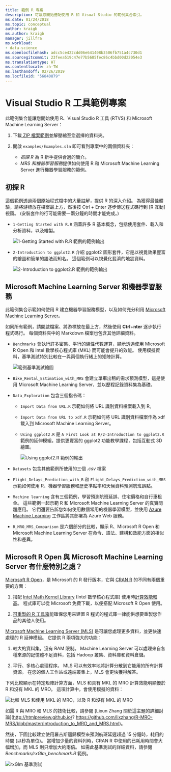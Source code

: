 ```yaml
---
title: 範例 R 專案
description: 可讓您開始搭配使用 R 和 Visual Studio 的範例集合索引。
ms.date: 01/24/2018
ms.topic: conceptual
author: kraigb
ms.author: kraigb
manager: jillfra
ms.workload:
- data-science
ms.openlocfilehash: adcc5ce422cdd06e641408b3506fb751a4c730d1
ms.sourcegitcommit: 23feea519c47e77b5685fec86c4bbd00d22054e3
ms.translationtype: HT
ms.contentlocale: zh-TW
ms.lasthandoff: 02/26/2019
ms.locfileid: "56840879"
---
```

# <a name="r-tools-for-visual-studio-sample-projects"></a>Visual Studio R 工具範例專案

此範例集合能讓您開始使用 R、Visual Studio R 工具 (RTVS) 和 Microsoft Machine Learning Server：

1. 下載[ ZIP 檔案範例](https://github.com/Microsoft/RTVS-docs/archive/master.zip)並解壓縮至您選擇的資料夾。
1. 開啟 `examples/Examples.sln` 即可看到專案中的兩個資料夾︰

    - *初探 R* 為 R 新手提供合適的簡介。
    - *MRS 和機器學習服務*提供如何使用 R 和 Microsoft Machine Learning Server 進行機器學習服務的範例。

## <a name="a-first-look-at-r"></a>初探 R

這個範例透過兩個原始程式檔中的大量註解，提供 R 的深入介紹。 為獲得最佳體驗，請將游標放在檔案最上方，然後按 Ctrl + Enter 逐步傳送程式碼行到 [R 互動] 視窗。 (安裝套件的行可能需要一兩分鐘的時間才能完成。)

- `1-Getting Started with R.R` 涵蓋許多 R 基本概念，包括使用套件、載入和分析資料，以及繪製。

    ![1-Getting Started with R.R 範例的範例輸出](media/samples-getting-started-output.png)

- `2-Introduction to ggplot2.R` 介紹 ggplot2 圖形套件，它是以視覺效果豐富的繪圖和簡單的語法而知名。 這個範例可以視覺化斐濟的地震資料。

    ![2-Introduction to ggplot2.R 範例的範例輸出](media/samples-ggplot-output.png)

## <a name="microsoft-machine-learning-server-and-machine-learning"></a>Microsoft Machine Learning Server 和機器學習服務

此範例集合示範如何使用 R 建立機器學習服務模型，以及如何充分利用 [Microsoft Machine Learning Server](/machine-learning-server/what-is-machine-learning-server)。

如同所有範例，請開啟檔案、將游標放在最上方，然後使用 **Ctrl**+**nter** 逐步執行程式碼行。 每個資料夾中的 Markdown 檔案也包含其他詳細資料。

- `Benchmarks` 會執行許多密集、平行的線性代數運算，顯示透過使用 Microsoft R Open 和 Intel 數學核心程式庫 (MKL) 而可能會提升的效能。 使用模擬資料，基準測試特別比較在一與兩個執行緒上的矩陣計算。

    ![範例基準測試繪圖](media/samples-mro-benchmark-plot.png)

- `Bike_Rental_Estimation_with_MRS` 會建立單車出租的需求預測模型，這是使用 Microsoft Machine Learning Server，並以歷程記錄資料集為基礎。

- `Data_Exploration` 包含三個指令碼：

  - `Import Data from URL.R` 示範如何將 URL 識別資料檔案載入到 R。
  - `Import Data from URL to xdf.R` 示範如何將 URL 識別資料檔案作為 xdf 載入到 Microsoft Machine Learning Server。
  - `Using ggplot2.R` 是 `A First Look at R/2-Introduction to ggplot2.R` 範例的延伸模組，提供更豐富的 ggplot2 功能教學課程，包括互動式 3D 繪圖。

      ![Using ggplot2.R 範例的輸出](media/samples-3d-interactive.png)

- `Datasets` 包含其他範例所使用的三個 *.csv* 檔案
- `Flight_Delays_Prediction_with_R` 和 `Flight_Delays_Prediction_with_MRS` 示範如何使用 R、機器學習服務和歷史準點率和天候資料預測航班誤點。
- `Machine learning` 含有三個範例，學習預測航班延誤、住宅價格和自行車租金。 這些範例一起示範 R 和 Microsoft Machine Learning Server 的真實問題應用。 它們還要告訴您如何使用數個常用的機器學習模型，並使用 [Azure Machine Learning](https://azure.microsoft.com/services/machine-learning/) 工作區將其部署為 Azure Web 服務。

- `R_MRO_MRS_Comparison` 是六個部分的比較，顯示 R、Microsoft R Open 和 Microsoft Machine Learning Server 在命令、語法、建構和效能方面的相似性和差異。

## <a name="whats-special-about-microsoft-r-open-and-microsoft-ml-server"></a>Microsoft R Open 與 Microsoft Machine Learning Server 有什麼特別之處？

[Microsoft R Open](https://aka.ms/rtvs-r-open)，是 Microsoft 的 R 發行版本，它與 [CRAN R](https://cran.r-project.org/) 的不同有兩個重要的方面︰

1. 搭配 [Intel Math Kernel Library](https://software.intel.com/intel-mkl) (Intel 數學核心程式庫) 使用時[計算效能較高](https://mran.revolutionanalytics.com/rro/#intelmkl1)。 程式庫可以從 Microsoft 免費下載，以便搭配 Microsoft R Open 使用。

1. [可重製的 R 工具箱](https://mran.revolutionanalytics.com/rro/#reproducibility)能確保您用來建置 R 程式的程式庫一律能供想要重製您作品的其他人使用。

[Microsoft Machine Learning Server (MLS)](/machine-learning-server/what-is-machine-learning-server) 是可讓您處理更多資料，並更快速處理的 R 延伸模組。 它提供 R 兩項強大的功能︰

1. 較大的資料集，沒有 RAM 限制。 Machine Learning Server 可以處理來自各種來源的記憶體不足資料，包括 Hadoop 叢集、資料庫和資料倉儲。

1. 平行、多核心處理程序。 MLS 可以有效率地將計算分散到它能用的所有計算資源。 在您的個人工作站或遠端叢集上，MLS 會更快獲得解答。

下列比較顯示在特定矩陣計算方面，MLS 和具有 MKL 的 MRO 計算效能明顯優於 R 和沒有 MKL 的 MRO。 這項計算中，會使用模擬的資料︰

![比較 MLS 和使用 MKL 的 MRO，以及 R 和沒有 MKL 的 MRO](media/samples-speed-comparison.png)

如需 R 與 MRO 和 MLS 的技術比較，請參閱 [Lixun Zhang 關於這主題的詳細討論](http://htmlpreview.github.io/? https://github.com/lixzhang/R-MRO-MRS/blob/master/Introduction_to_MRO_and_MRS.html)。

然後，下圖比較建立使用羅吉斯迴歸模型來預測航班延遲超過 15 分鐘時，耗用的時間 (以秒為單位)。  當增加少量的資料列時，CRAN R 中使用的已耗用時間會大幅增加，而 MLS 則只增加大約兩倍。 如需此基準測試的詳細資料，請參閱 *Benchmarks/rxGlm_benchmark.R* 範例。

![rxGlm 基準測試](media/samples-rxGLM-benchmark.png)
